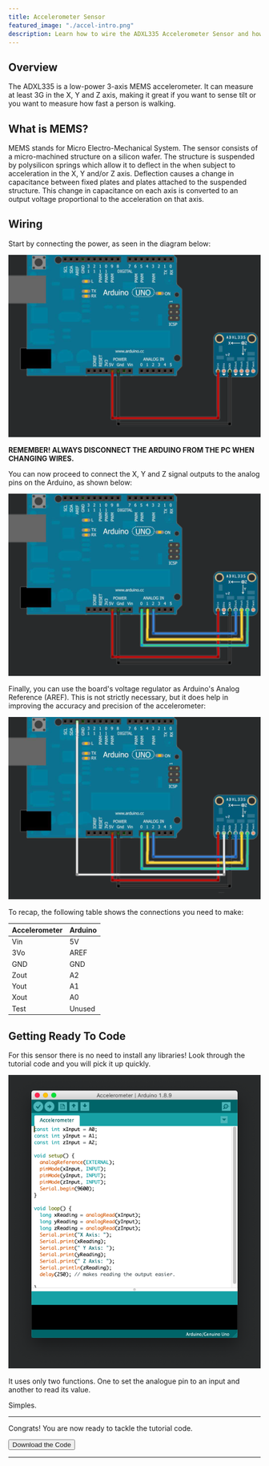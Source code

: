 ```yaml
---
title: Accelerometer Sensor
featured_image: "./accel-intro.png"
description: Learn how to wire the ADXL335 Accelerometer Sensor and how to use it with Arduino.
---
```

## Overview
The ADXL335 is a low-power 3-axis MEMS accelerometer. It can measure at least 3G in the X, Y and Z axis, making it great if you want to sense tilt or you want to measure how fast a person is walking.

## What is MEMS?
MEMS stands for Micro Electro-Mechanical System. The sensor consists of a micro-machined structure on a silicon wafer. The structure is suspended by polysilicon springs which allow it to deflect in the when subject to acceleration in the X, Y and/or Z axis. Deflection causes a change in capacitance between fixed plates and plates attached to the suspended structure. This change in capacitance on each axis is converted to an output voltage proportional to the acceleration on that axis.

## Wiring
Start by connecting the power, as seen in the diagram below:

![Power Connections](./images/wiring-1.png)

**REMEMBER! ALWAYS DISCONNECT THE ARDUINO FROM THE PC WHEN CHANGING WIRES.**

You can now proceed to connect the X, Y and Z signal outputs to the analog pins on the Arduino, as shown below:

![XYZ Connections](./images/wiring-2.png)

Finally, you can use the board's voltage regulator as Arduino's Analog Reference (AREF). This is not strictly necessary, but it does help in improving the accuracy and precision of the accelerometer:

![AREF Connection](./images/wiring-3.png)

To recap, the following table shows the connections you need to make:

| Accelerometer | Arduino |
| ----------------- | ------- |
| Vin | 5V |
| 3Vo | AREF |
| GND | GND |
| Zout | A2 |
| Yout | A1 |
| Xout | A0 |
| Test | Unused |


## Getting Ready To Code
For this sensor there is no need to install any libraries! Look through the tutorial code and you will pick it up quickly. 

![Arduino IDE](./images/arduino-ide.png)

It uses only two functions. One to set the analogue pin to an input and another to read its value.

Simples.

***

Congrats! You are now ready to tackle the tutorial code.

<button class="mdc-button mdc-button--raised">
  <a href="./code/Accelerometer.ino" class="mdc-button__label" style="text-decoration: none;" download>Download the Code</a>
</button>

***